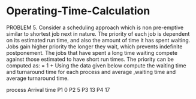# Operating-Time-Calculation
PROBLEM 5. Consider a scheduling approach which is non pre-emptive similar to shortest job next in nature. The priority of each job is dependent on its estimated run time, and also the amount of time it has spent waiting. Jobs gain higher priority the longer they wait, which prevents indefinite postponement. The jobs that have spent a long time waiting compete against those estimated to have short run times.  The priority can be computed as: = 1 +  Using the data given below compute the waiting time and turnaround time for each process and average ,waiting time and average turnaround time.

process	Arrival time
P1	        0
P2	        5
P3	       13
P4	       17
